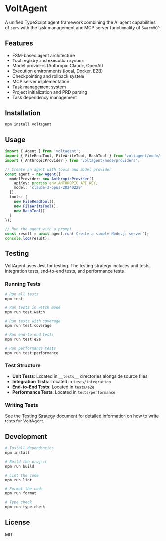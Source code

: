 # VoltAgent

A unified TypeScript agent framework combining the AI agent capabilities of `serv` with the task management and MCP server functionality of `SwarmMCP`.

## Features

- FSM-based agent architecture
- Tool registry and execution system
- Model providers (Anthropic Claude, OpenAI)
- Execution environments (local, Docker, E2B)
- Checkpointing and rollback system
- MCP server implementation
- Task management system
- Project initialization and PRD parsing
- Task dependency management

## Installation

```bash
npm install voltagent
```

## Usage

```typescript
import { Agent } from 'voltagent';
import { FileReadTool, FileWriteTool, BashTool } from 'voltagent/node/tools';
import { AnthropicProvider } from 'voltagent/node/providers';

// Create an agent with tools and model provider
const agent = new Agent({
  modelProvider: new AnthropicProvider({
    apiKey: process.env.ANTHROPIC_API_KEY,
    model: 'claude-3-opus-20240229'
  }),
  tools: [
    new FileReadTool(),
    new FileWriteTool(),
    new BashTool()
  ]
});

// Run the agent with a prompt
const result = await agent.run('Create a simple Node.js server');
console.log(result);
```

## Testing

VoltAgent uses Jest for testing. The testing strategy includes unit tests, integration tests, end-to-end tests, and performance tests.

### Running Tests

```bash
# Run all tests
npm test

# Run tests in watch mode
npm run test:watch

# Run tests with coverage
npm run test:coverage

# Run end-to-end tests
npm run test:e2e

# Run performance tests
npm run test:performance
```

### Test Structure

- **Unit Tests**: Located in `__tests__` directories alongside source files
- **Integration Tests**: Located in `tests/integration`
- **End-to-End Tests**: Located in `tests/e2e`
- **Performance Tests**: Located in `tests/performance`

### Writing Tests

See the [Testing Strategy](docs/testing-strategy.md) document for detailed information on how to write tests for VoltAgent.

## Development

```bash
# Install dependencies
npm install

# Build the project
npm run build

# Lint the code
npm run lint

# Format the code
npm run format

# Type check
npm run type-check
```

## License

MIT

